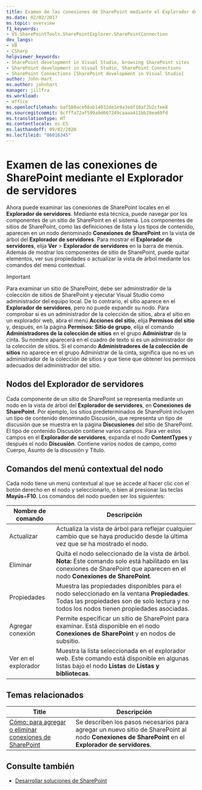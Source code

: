 ```yaml
---
title: Examen de las conexiones de SharePoint mediante el Explorador de servidores | Microsoft Docs
ms.date: 02/02/2017
ms.topic: overview
f1_keywords:
- VS.SharePointTools.SharePointExplorer.SharePointConnection
dev_langs:
- VB
- CSharp
helpviewer_keywords:
- SharePoint development in Visual Studio, browsing SharePoint sites
- SharePoint development in Visual Studio, SharePoint Connections
- SharePoint Connections [SharePoint development in Visual Studio]
author: John-Hart
ms.author: johnhart
manager: jillfra
ms.workload:
- office
ms.openlocfilehash: baf580ace98ab14032de1e9a3edf18af2b2cfee8
ms.sourcegitcommit: 6cfffa72af599a9d667249caaaa411bb28ea69fd
ms.translationtype: HT
ms.contentlocale: es-ES
ms.lasthandoff: 09/02/2020
ms.locfileid: "86016345"
---
```

# <a name="browse-sharepoint-connections-by-using-server-explorer"></a>Examen de las conexiones de SharePoint mediante el Explorador de servidores
  Ahora puede examinar las conexiones de SharePoint locales en el **Explorador de servidores**. Mediante esta técnica, puede navegar por los componentes de un sitio de SharePoint en el sistema. Los componentes de sitios de SharePoint, como las definiciones de lista y los tipos de contenido, aparecen en un nodo denominado **Conexiones de SharePoint** en la vista de árbol del **Explorador de servidores**. Para mostrar el **Explorador de servidores**, elija **Ver** > **Explorador de servidores** en la barra de menús. Además de mostrar los componentes de sitio de SharePoint, puede quitar elementos, ver sus propiedades o actualizar la vista de árbol mediante los comandos del menú contextual.

> [!IMPORTANT]
> Para examinar un sitio de SharePoint, debe ser administrador de la colección de sitios de SharePoint y ejecutar Visual Studio como administrador del equipo local. De lo contrario, el sitio aparece en el **Explorador de servidores**, pero no puede expandir su nodo. Para comprobar si es un administrador de la colección de sitios, abra el sitio en un explorador web, abra el menú **Acciones del sitio**, elija **Permisos del sitio** y, después, en la página **Permisos: Sitio de grupo**, elija el comando **Administradores de la colección de sitios** en el grupo **Administrar** de la cinta. Su nombre aparecerá en el cuadro de texto si es un administrador de la colección de sitios. Si el comando **Administradores de la colección de sitios** no aparece en el grupo Administrar de la cinta, significa que no es un administrador de la colección de sitios y que tiene que obtener los permisos adecuados del administrador del sitio.

## <a name="server-explorer-nodes"></a>Nodos del Explorador de servidores
 Cada componente de un sitio de SharePoint se representa mediante un nodo en la vista de árbol del **Explorador de servidores**, en **Conexiones de SharePoint**. Por ejemplo, los sitios predeterminados de SharePoint incluyen un tipo de contenido denominado Discusión, que representa un tipo de discusión que se muestra en la página **Discusiones** del sitio de SharePoint. El tipo de contenido Discusión contiene varios campos. Para ver estos campos en el **Explorador de servidores**, expanda el nodo **ContentTypes** y después el nodo **Discusión**. Contiene varios nodos de campo, como Cuerpo, Asunto de la discusión y Título.

## <a name="node-shortcut-menu-commands"></a>Comandos del menú contextual del nodo
 Cada nodo tiene un menú contextual al que se accede al hacer clic con el botón derecho en el nodo y seleccionarlo, o bien al presionar las teclas **Mayús**+**F10**. Los comandos del nodo pueden ser los siguientes:

|Nombre de comando|Descripción|
|------------------|-----------------|
|Actualizar|Actualiza la vista de árbol para reflejar cualquier cambio que se haya producido desde la última vez que se ha mostrado el nodo.|
|Eliminar|Quita el nodo seleccionado de la vista de árbol. **Nota:**  Este comando solo está habilitado en las conexiones de SharePoint que aparecen en el nodo **Conexiones de SharePoint**.|
|Propiedades|Muestra las propiedades disponibles para el nodo seleccionado en la ventana **Propiedades**. Todas las propiedades son de solo lectura y no todos los nodos tienen propiedades asociadas.|
|Agregar conexión|Permite especificar un sitio de SharePoint para examinar. Está disponible en el nodo **Conexiones de SharePoint** y en nodos de subsitio.|
|Ver en el explorador|Muestra la lista seleccionada en el explorador web. Este comando está disponible en algunas listas bajo el nodo **Listas** de **Listas y bibliotecas**.|

## <a name="related-topics"></a>Temas relacionados

|Title|Descripción|
|-----------|-----------------|
|[Cómo: para agregar o eliminar conexiones de SharePoint](../sharepoint/how-to-add-or-remove-sharepoint-connections.md)|Se describen los pasos necesarios para agregar un nuevo sitio de SharePoint al nodo **Conexiones de SharePoint** en el **Explorador de servidores**.|

## <a name="see-also"></a>Consulte también
- [Desarrollar soluciones de SharePoint](../sharepoint/developing-sharepoint-solutions.md)

